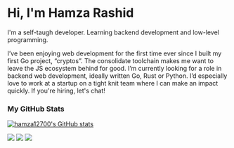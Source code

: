 # Hi, I'm Hamza Rashid
I'm a self-taugh developer. Learning backend development and low-level programming.

I’ve been enjoying web development for the first time ever since I built my
first Go project, “cryptos”. The consolidate toolchain makes me want to leave
the JS ecosystem behind for good. I’m currently looking for a role in backend
web development, ideally written Go, Rust or Python. I’d especially love to
work at a startup on a tight knit team where I can make an impact quickly. If
you're hiring, let's chat!

### My GitHub Stats
<a href="http://www.github.com/hamza12700"><img src="https://github-readme-stats.vercel.app/api?username=hamza12700&show_icons=true&bg_color=24273a&text_color=cad3f5&icon_color=c6a0f6&title_color=8bd5ca" alt="hamza12700's GitHub stats" /></a>

<a href="https://www.github.com/hamza12700" target="_blank" rel="noreferrer"><img src="https://img.shields.io/github/followers/hamza12700?logo=github&color=0891b2&labelColor=1c1917" /></a> <a href="https://www.x.com/Hamza_Rash1d" target="_blank" rel="noreferrer"><img src="https://img.shields.io/twitter/follow/Hamza_Rash1d" /></a> <a href="https://discord.com/users/hamza12700"><img
    src="https://img.shields.io/badge/%40hamza12700-discord?logo=discord&labelColor=white&color=white" /></a>
